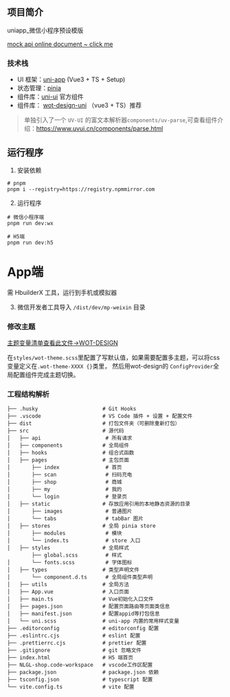 ## 项目简介

uniapp_微信小程序预设模版

[mock api online document ~ click me](https://apifox.com/apidoc/shared-e3da9278-3242-4986-994c-3d3fd9be46e8)

### 技术栈

- UI 框架：[uni-app](https://uniapp.dcloud.net.cn/) (Vue3 + TS + Setup)
- 状态管理：[pinia](https://pinia.vuejs.org/zh/)
- 组件库：[uni-ui](https://uniapp.dcloud.net.cn/component/uniui/uni-ui.html) 官方组件
- 组件库： [wot-design-uni](https://wot-design-uni.gitee.io/) （vue3 + TS）推荐

> 单独引入了一个 `UV-UI` 的富文本解析器`components/uv-parse`,可查看组件介绍：https://www.uvui.cn/components/parse.html

## 运行程序

1. 安装依赖

```shell
# pnpm
pnpm i --registry=https://registry.npmmirror.com
```

2. 运行程序

```shell
# 微信小程序端
pnpm run dev:wx

# H5端
pnpm run dev:h5
```
# App端
需 HbuilderX 工具，运行到手机或模拟器

3. 微信开发者工具导入 `/dist/dev/mp-weixin` 目录


### 修改主题
[主题变量清单查看此文件->WOT-DESIGN](https://github.com/Moonofweisheng/wot-design-uni/blob/master/src/uni_modules/wot-design-uni/components/common/abstracts/variable.scss)

在`styles/wot-theme.scss`里配置了写默认值，如果需要配置多主题，可以将css变量定义在`.wot-theme-XXXX {}`类里，
然后用wot-design的 `ConfigProvider`全局配置组件完成主题切换。


### 工程结构解析

```
├── .husky                     # Git Hooks
├── .vscode                    # VS Code 插件 + 设置 + 配置文件
├── dist                       # 打包文件夹（可删除重新打包）
├── src                        # 源代码
│   ├── api                     # 所有请求
│   ├── components             # 全局组件
│   ├── hooks                  # 组合式函数
│   ├── pages                  # 主包页面
│       ├── index               # 首页
│       ├── scan                # 扫码充电
│       ├── shop                # 商城
│       ├── my                  # 我的
│       └── login               # 登录页
│   ├── static                 # 存放应用引用的本地静态资源的目录
│       ├── images              # 普通图片
│       └── tabs                # tabBar 图片
│   ├── stores                 # 全局 pinia store
│       ├── modules             # 模块
│       └── index.ts            # store 入口
│   ├── styles                 # 全局样式
        ├── global.scss         # 样式
│       └── fonts.scss          # 字体图标
│   ├── types                  # 类型声明文件
│       └── component.d.ts      # 全局组件类型声明
│   ├── utils                  # 全局方法
│   ├── App.vue                # 入口页面
│   ├── main.ts                # Vue初始化入口文件
│   ├── pages.json             # 配置页面路由等页面类信息
│   ├── manifest.json          # 配置appid等打包信息
│   └── uni.scss               # uni-app 内置的常用样式变量
├── .editorconfig              # editorconfig 配置
├── .eslintrc.cjs              # eslint 配置
├── .prettierrc.cjs            # prettier 配置
├── .gitignore                 # git 忽略文件
├── index.html                 # H5 端首页
├── NLGL-shop.code-workspace   # vscode工作区配置
├── package.json               # package.json 依赖
├── tsconfig.json              # typescript 配置
└── vite.config.ts             # vite 配置
```
